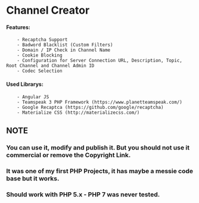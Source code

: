 # Channel Creator  
#### Features:
        - Recaptcha Support
        - Badword Blacklist (Custom Filters)
        - Domain / IP Check in Channel Name
        - Cookie Blocking 
        - Configuration for Server Connection URL, Description, Topic, Root Channel and Channel Admin ID
        - Codec Selection
        
#### Used Librarys:
        - Angular JS
        - Teamspeak 3 PHP Framework (https://www.planetteamspeak.com/)
        - Google Recaptca (https://github.com/google/recaptcha)
        - Materialize CSS (http://materializecss.com/)
        
## NOTE
### You can use it, modify and publish it. But you should not use it commercial or remove the Copyright Link. 
### It was one of my first PHP Projects, it has maybe a messie code base but it works. 
### Should work with PHP 5.x - PHP 7 was never tested.